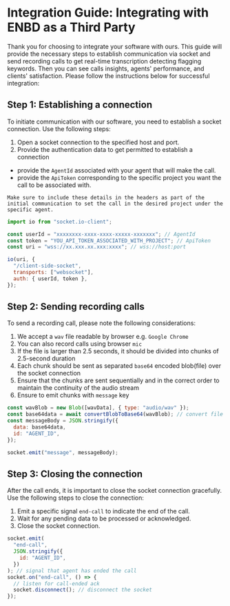 # Integration Guide: Integrating with ENBD as a Third Party

Thank you for choosing to integrate your software with ours. This guide will provide the necessary steps to establish communication via socket and send recording calls to get real-time transcription detecting flagging keywords. Then you can see calls insights, agents' performance, and clients' satisfaction. Please follow the instructions below for successful integration:

## Step 1: Establishing a connection

To initiate communication with our software, you need to establish a socket connection. Use the following steps:

1. Open a socket connection to the specified host and port.
2. Provide the authentication data to get permitted to establish a connection

- provide the `AgentId` associated with your agent that will make the call.
- provide the `ApiToken` corresponding to the specific project you want the call to be associated with.

`Make sure to include these details in the headers as part of the initial communication to set the call in the desired project under the specific agent.`

```js
import io from "socket.io-client";

const userId = "xxxxxxxx-xxxx-xxxx-xxxxx-xxxxxxx"; // AgentId
const token = "YOU_API_TOKEN_ASSOCIATED_WITH_PROJECT"; // ApiToken
const uri = "wss://xx.xxx.xx.xxx:xxxx"; // wss://host:port

io(uri, {
  "/client-side-socket",
  transports: ["websocket"],
  auth: { userId, token },
});
```

## Step 2: Sending recording calls

To send a recording call, please note the following considerations:

1. We accept a `wav` file readable by browser e.g. `Google Chrome`
2. You can also record calls using browser `mic`
3. If the file is larger than 2.5 seconds, it should be divided into chunks of 2.5-second duration
4. Each chunk should be sent as separated `base64` encoded blob(file) over the socket connection
5. Ensure that the chunks are sent sequentially and in the correct order to maintain the continuity of the audio stream
6. Ensure to emit chunks with `message` key

```js
const wavBlob = new Blob([wavData], { type: "audio/wav" });
const base64data = await convertBlobToBase64(wavBlob); // convert file to base64
const messageBody = JSON.stringify({
  data: base64data,
  id: "AGENT_ID",
});

socket.emit("message", messageBody);
```

## Step 3: Closing the connection

After the call ends, it is important to close the socket connection gracefully. Use the following steps to close the connection:

1. Emit a specific signal `end-call` to indicate the end of the call.
2. Wait for any pending data to be processed or acknowledged.
3. Close the socket connection.

```js
socket.emit(
  "end-call",
  JSON.stringify({
    id: "AGENT_ID",
  })
); // signal that agent has ended the call
socket.on("end-call", () => {
  // listen for call-ended ack
  socket.disconnect(); // disconnect the socket
});
```
